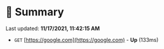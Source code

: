 # 📖 Summary
Last updated: **11/17/2021, 11:42:15 AM**

- `GET` [https://google.com](https://google.com) - **Up** (133ms)
